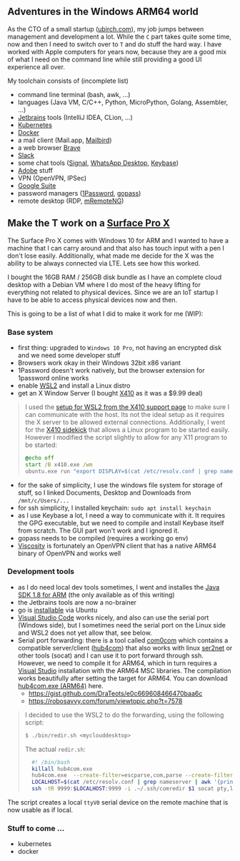 ## Adventures in the Windows ARM64 world

As the CTO of a small startup ([ubirch.com](https://ubirch.com)), my job jumps between management and development a lot. While the `C` part takes quite some time, now and then I need to switch over to `T` and do stuff the hard way. I have worked with Apple computers for years now, because they are a good mix of what I need on the command line while still providing a good UI experience all over.

My toolchain consists of (incomplete list) 
- command line terminal (bash, awk, ...)
- languages (Java VM, C/C++, Python, MicroPython, Golang, Assembler, ...)
- [Jetbrains](https://jetbrains.com) tools (IntelliJ IDEA, CLion, ...)
- [Kubernetes](https://en.wikipedia.org/wiki/Kubernetes)
- [Docker](https://www.docker.com/)
- a mail client (Mail.app, [Mailbird](https://getmailbird.com/))
- a web browser [Brave](https://brave.com)
- [Slack](https://slack.com)
- some chat tools ([Signal](https://signal.org), [WhatsApp Desktop](https://www.whatsapp.com/), [Keybase](https://keybase.io))
- [Adobe](https://adobe.com) stuff
- VPN (OpenVPN, IPSec)
- [Google Suite](https://gsuite.google.com/)
- password managers ([1Password](https://1password.com), [gopass](https://github.com/gopasspw/gopass))
- remote desktop (RDP, [mRemoteNG](https://mremoteng.org/))

## Make the T work on a [Surface Pro X](https://www.microsoft.com/en-us/search/result.aspx?q=Surface+Pro+X)

The Surface Pro X comes with Windows 10 for ARM and I wanted to have a machine that I can carry around and that also has touch input with a pen I don't lose easily. Additionally, what made me decide for the X was the ability to be always connected via LTE. Lets see how this worked. 

I bought the 16GB RAM / 256GB disk bundle as I have an complete cloud desktop with a Debian VM where I do most of the heavy lifting for everything not related to physical devices. Since we are an IoT startup I have to be able to access physical devices now and then. 

This is going to be a list of what I did to make it work for me (WIP):

### Base system
- first thing: upgraded to `Windows 10 Pro`, not having an encrypted disk and we need some developer stuff
- Browsers work okay in their Windows 32bit x86 variant
- 1Password doesn't work natively, but the browser extension for 1password online works
- enable [WSL2](https://docs.microsoft.com/en-us/windows/wsl/install-win10) and install a Linux distro
- get an X Window Server (I bought [X410](https://token2shell.com/x410/) as it was a $9.99 deal)
> I used the [setup for WSL2 from the X410 support page](https://token2shell.com/howto/x410/using-x410-with-wsl2/) to make sure I can 
> communicate with the host. Its not the ideal setup as it requires the X server to be allowed external connections. Additionally, I 
> went for the [X410 sidekick](https://token2shell.com/howto/x410/xidekick/) that allows a Linux program to be started easily. However I 
> modified the script slightly to allow for any X11 program to be started:
> ```bat
> @echo off
> start /B x410.exe /wm
> ubuntu.exe run "export DISPLAY=$(cat /etc/resolv.conf | grep nameserver | awk '{print $2; exit;}'):0.0; xfsettingsd --sm-client-> disable; cd; %1
> ```
- for the sake of simplicity, I use the windows file system for storage of stuff, so I linked Documents, Desktop and Downloads from `/mnt/c/Users/...`
- for ssh simplicity, I installed keychain: `sudo apt install keychain`
- as I use Keybase a lot, I need a way to communicate with it. It requires the GPG executable, but we need to compile and install Keybase itself from scratch. The GUI part won't work and I ignored it. 
- gopass needs to be compiled (requires a working go env)
- [Viscosity](https://www.sparklabs.com/viscosity/) is fortunately an OpenVPN client that has a native ARM64 binary of OpenVPN and works well

### Development tools
- as I do need local dev tools sometimes, I went and installes the [Java SDK 1.8 for ARM](https://www.oracle.com/technetwork/java/javase/downloads/jdk8-downloads-2133151.html) (the only available as of this writing)
- the Jetbrains tools are now a no-brainer
- go is [installable](https://github.com/golang/go/wiki/Ubuntu) via Ubuntu
- [Visual Studio Code](https://code.visualstudio.com/) works nicely, and also can use the serial port (Windows side), but I sometimes need the serial port on the Linux side and WSL2 does not yet allow that, see below.
- Serial port forwarding:
   there is a tool called [com0com](http://com0com.sourceforge.net/) which contains a compatible server/client ([hub4com](https://sourceforge.net/projects/com0com/files/hub4com/)) that also works with linux [ser2net](https://sourceforge.net/projects/ser2net/) or other tools (socat) and I can use it to port forward through ssh. However, we need to compile it for ARM64, which in turn requires a [Visual Studio](https://visualstudio.microsoft.com/) installation with the ARM64 MSC libraries. The compilation works beautifully after setting the target for ARM64. You can download [hub4com.exe (ARM64)](hub4com.exe) here.
  - https://gist.github.com/DraTeots/e0c669608466470baa6c
  - https://robosavvy.com/forum/viewtopic.php?t=7578  
> I decided to use the WSL2 to do the forwarding, using the following script:
> ```bash
> $ ./bin/redir.sh <myclouddesktop>
> ```
> 
> The actual `redir.sh`:
> ```bash
>   #! /bin/bash
>   killall hub4com.exe
>   hub4com.exe  --create-filter=escparse,com,parse --create-filter=purge,com,purge  --create-filter=pinmap,com,pinmap:"--rts=cts --dtr=dsr --break=break" --create-filter=linectl,com,lc:"--br=remote --lc=remote" --add-filters=0:com --create-filter=telnet,tcp,telnet:" --comport=server --suppress-echo=yes"  --create-filter=lsrmap,tcp,lsrmap --create-filter=pinmap,tcp,pinmap:"--cts=cts --dsr=dsr --dcd=dcd --ring=ring" --create-filter=linectl,tcp,lc:"--br=local --lc=local" --add-filters=1:tcp --octs=off --baud=115200 "COM5" --use-driver=tcp "*9999" &
>   LOCALHOST=$(cat /etc/resolv.conf | grep nameserver | awk '{print $2; exit;}')
>   ssh -tR 9999:$LOCALHOST:9999 -i .~/.ssh/comredir $1 socat pty,link=ttyV0 tcp:localhost:9999
> ```
The script creates a local `ttyV0` serial device on the remote machine that is now usable as if local.
  
### Stuff to come ...

- kubernetes 
- docker
  
  
